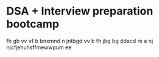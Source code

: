 # DSA + Interview preparation bootcamp
fh  gb
vv
vf 
b bnxmnd
n  jntbgd
vv
 b 
fh
jbg
bg
ddacd
re
a
nj
njcfjehuhsffmewwpum ee
